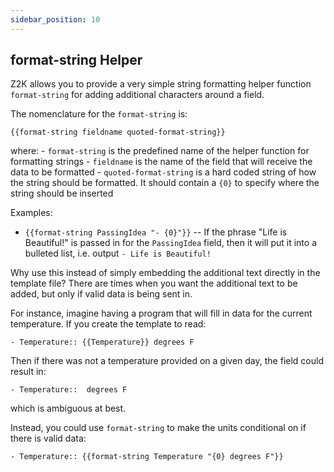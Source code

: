 ```yaml
---
sidebar_position: 10
---
```


## format-string Helper
Z2K allows you to provide a very simple string formatting helper function `format-string` for adding additional characters around a field. 

The nomenclature for the `format-string` is:

```
{{format-string fieldname quoted-format-string}}
```

where:
	- `format-string` is the predefined name of the helper function for formatting strings
	- `fieldname` is the name of the field that will receive the data to be formatted
	- `quoted-format-string` is a hard coded string of how the string should be formatted. It should contain a `{0}` to specify where the string should be inserted

Examples:
- `{{format-string PassingIdea "- {0}"}}` -- If the phrase "Life is Beautiful!" is passed in for the `PassingIdea` field, then it will put it into a bulleted list, i.e. output `- Life is Beautiful!`

Why use this instead of simply embedding the additional text directly in the template file? There are times when you want the additional text to be added, but only if valid data is being sent in.  

For instance, imagine having a program that will fill in data for the current temperature. If you create the template to read:
```
- Temperature:: {{Temperature}} degrees F
```

Then if there was not a temperature provided on a given day, the field could result in:
```
- Temperature::  degrees F
```

which is ambiguous at best.

Instead, you could use `format-string` to make the units conditional on if there is valid data:

```
- Temperature:: {{format-string Temperature "{0} degrees F"}}
```

